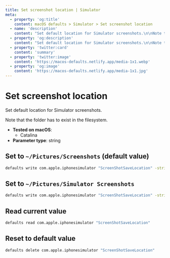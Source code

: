 ```yaml
---
title: Set screenshot location | Simulator
meta:
  - property: 'og:title'
    content: macOS defaults > Simulator > Set screenshot location
  - name: 'description'
    content: "Set default location for Simulator screenshots.\n\nNote that the folder has to exist in the filesystem.\n"
  - property: 'og:description'
    content: "Set default location for Simulator screenshots.\n\nNote that the folder has to exist in the filesystem.\n"
  - property: 'twitter:card'
    content: 'summary'
  - property: 'twitter:image'
    content: 'https://macos-defaults.netlify.app/media-1x1.webp'
  - property: 'og:image'
    content: 'https://macos-defaults.netlify.app/media-1x1.jpg'
---
```


# Set screenshot location

Set default location for Simulator screenshots.

Note that the folder has to exist in the filesystem.

<!-- break lists -->

- **Tested on macOS**:
  - Catalina
- **Parameter type**: string

## Set to `~/Pictures/Screenshots` (default value)

```bash
defaults write com.apple.iphonesimulator "ScreenShotSaveLocation" -string "~/Pictures/Screenshots"
```

## Set to `~/Pictures/Simulator Screenshots`

```bash
defaults write com.apple.iphonesimulator "ScreenShotSaveLocation" -string "~/Pictures/Simulator Screenshots"
```

## Read current value

```bash
defaults read com.apple.iphonesimulator "ScreenShotSaveLocation"
```

## Reset to default value

```bash
defaults delete com.apple.iphonesimulator "ScreenShotSaveLocation"
```
